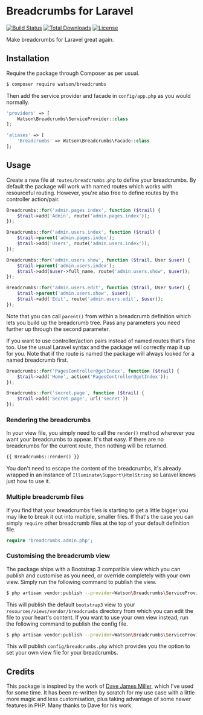 Breadcrumbs for Laravel
=======================

[![Build Status](https://travis-ci.org/dwightwatson/breadcrumbs.svg?branch=master)](https://travis-ci.org/dwightwatson/breadcrumbs)
[![Total Downloads](https://poser.pugx.org/watson/breadcrumbs/downloads.svg)](https://packagist.org/packages/watson/breadcrumbs)
[![License](https://poser.pugx.org/watson/breadcrumbs/license.svg)](https://packagist.org/packages/watson/breadcrumbs)

Make breadcrumbs for Laravel great again.

## Installation

Require the package through Composer as per usual.

```sh
$ composer require watson/breadcrumbs
```

Then add the service provider and facade in `config/app.php` as you would normally.

```php
'providers' => [
    Watson\Breadcrumbs\ServiceProvider::class
];
```

```php
'aliases' => [
    'Breadcrumbs' => Watson\Breadcrumbs\Facade::class
];
```

## Usage

Create a new file at `routes/breadcrumbs.php` to define your breadcrumbs. By default the package will work with named routes which works with resourceful routing. However, you're also free to define routes by the controller action/pair.

```php
Breadcrumbs::for('admin.pages.index', function ($trail) {
    $trail->add('Admin', route('admin.pages.index'));
});

Breadcrumbs::for('admin.users.index', function ($trail) {
    $trail->parent('admin.pages.index');
    $trail->add('Users', route('admin.users.index'));
});

Breadcrumbs::for('admin.users.show', function ($trail, User $user) {
    $trail->parent('admin.users.index');
    $trail->add($user->full_name, route('admin.users.show', $user));
});

Breadcrumbs::for('admin.users.edit', function ($trail, User $user) {
    $trail->parent('admin.users.show', $user);
    $trail->add('Edit', route('admin.users.edit', $user));
});
```

Note that you can call `parent()` from within a breadcrumb definition which lets you build up the breadcrumb tree. Pass any parameters you need further up through the second parameter.

If you want to use controller/action pairs instead of named routes that's fine too. Use the usual Laravel syntax and the package will correctly map it up for you. Note that if the route is named the package will always looked for a named breadcrumb first.

```php
Breadcrumbs::for('PagesController@getIndex', function ($trail) {
    $trail->add('Home', action('PagesController@getIndex'));
});

Breadcrumbs::for('secret.page', function ($trail) {
    $trail->add('Secret page', url('secret'))
});
```

### Rendering the breadcrumbs

In your view file, you simply need to call the `render()` method wherever you want your breadcrumbs to appear. It's that easy. If there are no breadcrumbs for the current route, then nothing will be returned.

```php
{{ Breadcrumbs::render() }}
```

You don't need to escape the content of the breadcrumbs, it's already wrapped in an instance of `Illuminate\Support\HtmlString` so Laravel knows just how to use it.

### Multiple breadcrumb files

If you find that your breadcrumbs files is starting to get a little bigger you may like to break it out into multiple, smaller files. If that's the case you can simply `require` other breadcrumb files at the top of your default definition file.

```php
require 'breadcrumbs.admin.php';
```

### Customising the breadcrumb view

The package ships with a Bootstrap 3 compatible view which you can publish and customise as you need, or override completely with your own view. Simply run the following command to publish the view.

```sh
$ php artisan vendor:publish --provider=Watson\Breadcrumbs\ServiceProvider --tag=views
```

This will publish the default `bootstrap3` view to your `resources/views/vendor/breadcrumbs` directory from which you can edit the file to your heart's content. If you want to use your own view instead, run the following command to publish the config file.

```sh
$ php artisan vendor:publish --provider=Watson\Breadcrumbs\ServiceProvider --tag=config
```

This will publish `config/breadcrumbs.php` which provides you the option to set your own view file for your breadcrumbs.

## Credits

This package is inspired by the work of [Dave James Miller](https://github.com/davejamesmiller/laravel-breadcrumbs), which I've used for some time. It has been re-written by scratch for my use case with a little more magic and less customisation, plus taking advantage of some newer features in PHP. Many thanks to Dave for his work.
